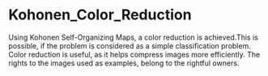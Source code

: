 # Kohonen_Color_Reduction
Using Kohonen Self-Organizing Maps, a color reduction is achieved.This is possible, if the problem is considered as a simple classification problem.
Color reduction is useful, as it helps compress images more efficiently.
The rights to the images used as examples, belong to the rightful owners.
